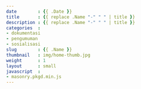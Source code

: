 ```yaml
---
date        : {{ .Date }}
title       : {{ replace .Name "-" " " | title }}
description : {{ replace .Name "-" " " | title }}
categories  :
- dokumentasi
- pengumuman
- sosialisasi
slug        : {{ .Name }}
thumbnail   : img/home-thumb.jpg
weight      : 1
layout      : small
javascript  :
- masonry.pkgd.min.js
---
```

